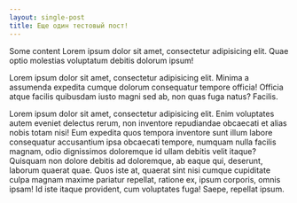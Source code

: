 ```yaml
---
layout: single-post
title: Еще один тестовый пост!
---
```

Some content Lorem ipsum dolor sit amet, consectetur adipisicing elit. Quae optio molestias voluptatum debitis dolorum ipsum!

<!--more-->

Lorem ipsum dolor sit amet, consectetur adipisicing elit. Minima a assumenda expedita cumque dolorum consequatur tempore officia! Officia atque facilis quibusdam iusto magni sed ab, non quas fuga natus? Facilis.

Lorem ipsum dolor sit amet, consectetur adipisicing elit. Enim voluptates autem eveniet delectus rerum, non inventore repudiandae obcaecati et alias nobis totam nisi! Eum expedita quos tempora inventore sunt illum labore consequatur accusantium ipsa obcaecati tempore, numquam nulla facilis magnam, odio dignissimos doloremque id ullam debitis velit itaque? Quisquam non dolore debitis ad doloremque, ab eaque qui, deserunt, laborum quaerat quae. Quos iste at, quaerat sint nisi cumque cupiditate culpa magnam maxime pariatur repellat, ratione ex, ipsum corporis, omnis ipsam! Id iste itaque provident, cum voluptates fuga! Saepe, repellat ipsum.